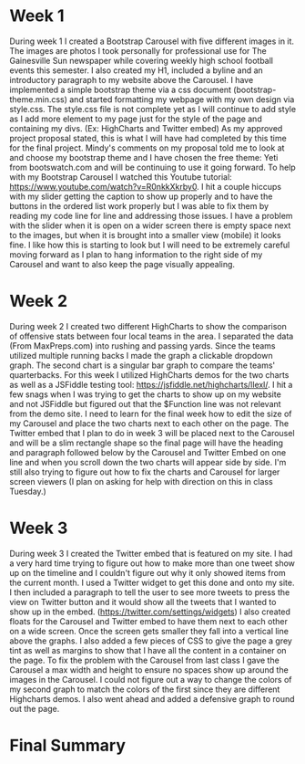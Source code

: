 # Week 1
 During week 1 I created a Bootstrap Carousel with five different images in it. The images are photos I took personally for professional use for The Gainesville Sun newspaper while covering weekly high school football events this semester. I also created my H1, included a byline and an introductory paragraph to my website above the Carousel. I have implemented a simple bootstrap theme via a css document (bootstrap-theme.min.css) and started formatting my webpage with my own design via style.css. The style.css file is not complete yet as I will continue to add style as I add more element to my page just for the style of the page and containing my divs. (Ex: HighCharts and Twitter embed) As my approved project proposal stated, this is what I will have had completed by this time for the final project. Mindy's comments on my proposal told me to look at and choose my bootstrap theme and I have chosen the free theme: Yeti from bootswatch.com and will be continuing to use it going forward. To help with my Bootstrap Carousel I watched this Youtube tutorial: https://www.youtube.com/watch?v=R0nkkXkrby0. I hit a couple hiccups with my slider getting the caption to show up properly and to have the buttons in the ordered list work properly but I was able to fix them by reading my code line for line and addressing those issues. I have a problem with the slider when it is open on a wider screen there is empty space next to the images, but when it is brought into a smaller view (mobile) it looks fine. I like how this is starting to look but I will need to be extremely careful moving forward as I plan to hang information to the right side of my Carousel and want to also keep the page visually appealing.




# Week 2
During week 2 I created two different HighCharts to show the comparison of offensive stats between four local teams in the area. I separated the data (From MaxPreps.com) into rushing and passing yards. Since the teams utilized multiple running backs I made the graph a clickable dropdown graph. The second chart is a singular bar graph to compare the teams' quarterbacks. For this week I utilized HighCharts demos for the two charts as well as a JSFiddle testing tool: https://jsfiddle.net/highcharts/llexl/. I hit a few snags when I was trying to get the charts to show up on my website and not JSFiddle but figured out that the $Function line was not relevant from the demo site. I need to learn for the final week how to edit the size of my Carousel and place the two charts next to each other on the page. The Twitter embed that I plan to do in week 3 will be placed next to the Carousel and will be a slim rectangle shape so the final page will have the heading and paragraph followed below by the Carousel and Twitter Embed on one line and when you scroll down the two charts will appear side by side. I'm still also trying to figure out how to fix the charts and Carousel for larger screen viewers (I plan on asking for help with direction on this in class Tuesday.)

# Week 3
During week 3 I created the Twitter embed that is featured on my site. I had a very hard time trying to figure out how to make more than one tweet show up on the timeline and I couldn't figure out why it only showed items from the current month. I used a Twitter widget to get this done and onto my site. I then included a paragraph to tell the user to see more tweets to press the view on Twitter button and it would show all the tweets that I wanted to show up in the embed. (https://twitter.com/settings/widgets) I also created floats for the Carousel and Twitter embed to have them next to each other on a wide screen. Once the screen gets smaller they fall into a vertical line above the graphs. I also added a few pieces of CSS to give the page a grey tint as well as margins to show that I have all the content in a container on the page. To fix the problem with the Carousel from last class I gave the Carousel a max width and height to ensure no spaces show up around the images in the Carousel. I could not figure out a way to change the colors of my second graph to match the colors of the first since they are different Highcharts demos. I also went ahead and added a defensive graph to round out the page. 


# Final Summary
